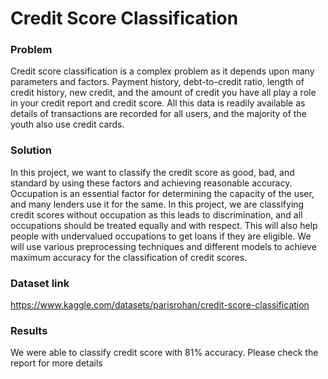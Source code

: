 # Credit Score Classification

### Problem
Credit score classification is a complex problem as it depends upon many parameters and factors.
Payment history, debt-to-credit ratio, length of credit history, new credit, and the amount of credit you have all play a role in your credit report and credit score. All this data is readily available as details of transactions are recorded for all users, and the majority of the youth also use credit cards.

### Solution
In this project, we want to classify the credit score as good, bad, and standard by using these factors and achieving reasonable accuracy. 
Occupation is an essential factor for determining the capacity of the user, and many lenders use it for the same. In this project, we are classifying credit scores without occupation as this leads to discrimination, and all occupations should be treated equally and with respect. This will also help people with undervalued occupations to get loans if they are eligible.
We will use various preprocessing techniques and different models to achieve maximum accuracy for the classification of credit scores.

### Dataset link
https://www.kaggle.com/datasets/parisrohan/credit-score-classification

### Results
We were able to classify credit score with 81% accuracy. Please check the report for more details

